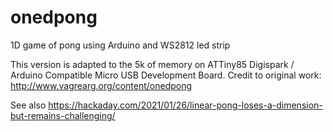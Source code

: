 # onedpong
1D game of pong using Arduino and WS2812 led strip

This version is adapted to the 5k of memory on ATTiny85 Digispark / Arduino Compatible Micro USB Development Board. 
Credit to original work: http://www.vagrearg.org/content/onedpong

See also https://hackaday.com/2021/01/26/linear-pong-loses-a-dimension-but-remains-challenging/

